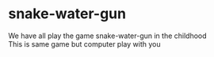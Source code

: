# snake-water-gun
We have all play the game snake-water-gun in the childhood<br>
This is same game but computer play with you <br>
